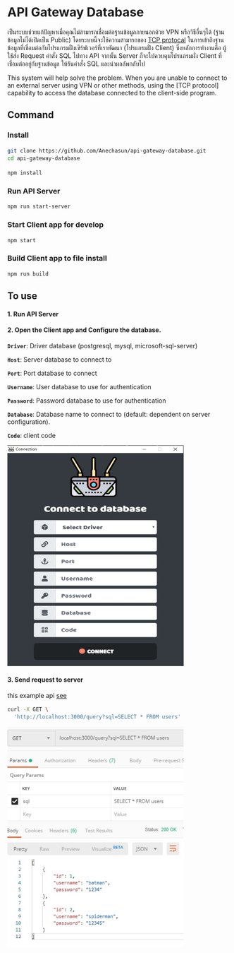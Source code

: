 # API Gateway Database

เป็นระบบช่วยแก้ปัญหาเมื่อคุณไม่สามารถเชื่อมต่อฐานข้อมูลภายนอกด้วย VPN หรือวิธีอื่นๆได้ (ฐานข้อมูลไม่ได้เปิดเป็น Public) โดยระบบนี้จะใช้ความสามารถของ [TCP protocal](https://en.wikipedia.org/wiki/Transmission_Control_Protocol) ในการเข้าถึงฐานข้อมูลที่เชื่อมต่อกับโปรแกรมฝั่งเซิร์ฟเวอร์ที่เราพัฒนา (โปรแกรมฝั่ง Client) ซึ่งหลักการทำงานคือ ผู้ใช้ส่ง Request คำสั่ง SQL ไปทาง API จากนั้น Server ก็จะไปควบคุมโปรแกรมผั่ง Client ที่เชื่อมต่ออยู่กับฐานข้อมูล ให้รันคำสั่ง SQL และนำผลลัพกลับไป

This system will help solve the problem. When you are unable to connect to an external server using VPN or other methods, using the [TCP protocol] capability to access the database connected to the client-side program.

## Command

### Install

```bash
git clone https://github.com/Anechasun/api-gateway-database.git
cd api-gateway-database

npm install
```

### Run API Server 

```bash
npm run start-server
```

### Start Client app for develop

```bash
npm start
```

### Build Client app to file install

```bash
npm run build
```


## To use

#### 1. Run API Server

#### 2. Open the Client app and Configure the database.

**`Driver`**: Driver database (postgresql, mysql, microsoft-sql-server)

**`Host`**: Server database to connect to

**`Port`**: Port database to connect

**`Username`**: User database to use for authentication

**`Password`**:  Password database to use for authentication

**`Database`**: Database name to connect to (default: dependent on server configuration).

**`Code`**: client code

<img src="resources/screen-connect.png" width="400" height="500" />

#### 3. Send request to server

this example api [see](https://github.com/Anechasun/gateway-database/blob/master/server/index.js#L21)

```bash
curl -X GET \
  'http://localhost:3000/query?sql=SELECT * FROM users'
```
<img src="resources/screen-data.jpg" width="400" height="500" />

